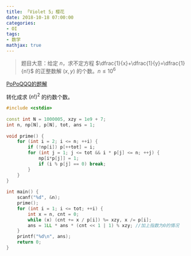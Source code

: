 ```yaml
---
title: 「Violet 5」樱花
date: 2018-10-18 07:00:00
categories:
- OI
tags:
- 数学
mathjax: true
---
```


> 题目大意：给定 $n$，求不定方程 $\dfrac{1}{x}+\dfrac{1}{y}=\dfrac{1}{n!}$ 的正整数解 $(x,y)$ 的个数。$n \leq 10^6$

[PoPoQQQ的题解](https://blog.csdn.net/popoqqq/article/details/45095755)

转化成求 $(n!)^2$ 的约数个数。

```c++
#include <cstdio>
 
const int N = 1000005, xzy = 1e9 + 7;
int n, np[N], p[N], tot, ans = 1;
 
void prime() {
    for (int i = 2; i <= n; ++i) {
        if (!np[i]) p[++tot] = i;
        for (int j = 1; j <= tot && i * p[j] <= n; ++j) {
            np[i*p[j]] = 1;
            if (i % p[j] == 0) break;
        }
    }
}
 
int main() {
    scanf("%d", &n);
    prime();
    for (int i = 1; i <= tot; ++i) {
        int x = n, cnt = 0;
        while (x) (cnt += x / p[i]) %= xzy, x /= p[i];
        ans = 1LL * ans * (cnt << 1 | 1) % xzy; //加上指数为0的情况
    }
    printf("%d\n", ans);
    return 0;
}
```
